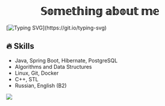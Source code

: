 <h1 align="center">𝕊𝕠𝕞𝕖𝕥𝕙𝕚𝕟𝕘 𝕒𝕓𝕠𝕦𝕥 𝕞𝕖 </h1>  

[![Typing SVG](https://readme-typing-svg.demolab.com/?font=Fira+Code&size=25&duration=5000&pause=500&width=600&height=100&color=F78627FF&lines=Hi+there!+I'am+Glad+to+see+you+here!;I+hope+you'll+appreciate+my+projects.Enjoy!;)](https://git.io/typing-svg) 
## 🔥 Skills
- Java, Spring Boot, Hibernate, PostgreSQL  
- Algorithms and Data Structures
- Linux, Git, Docker
- C++, STL
- Russian, English (B2)

![](https://komarev.com/ghpvc/?username=dcct0r&color=red)   
